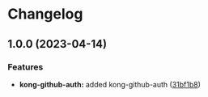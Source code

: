 # Changelog

## 1.0.0 (2023-04-14)


### Features

* **kong-github-auth:** added kong-github-auth ([31bf1b8](https://github.com/ptonini/luarocks/commit/31bf1b8f404ef28ddeb14f44b4a2c891e0e12123))
